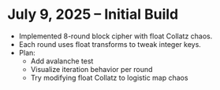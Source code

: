 # July 9, 2025 – Initial Build

- Implemented 8-round block cipher with float Collatz chaos.
- Each round uses float transforms to tweak integer keys.
- Plan:
  - Add avalanche test
  - Visualize iteration behavior per round
  - Try modifying float Collatz to logistic map chaos
